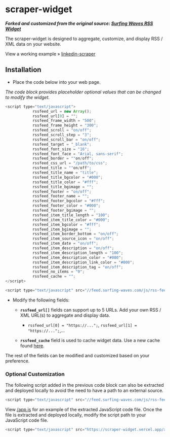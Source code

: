 # scraper-widget

**_Forked and customized from the original source: [Surfing Waves RSS Widget](https://surfing-waves.com/feed.htm)_**

The scraper-widget is designed to aggregate, customize, and display RSS / XML data on your website.

View a working example » [linkedin-scraper](https://linkedin-scraper-web.vercel.app/)

## Installation

- Place the code below into your web page.

_The code block provides placeholder optional values that can be changed to modify the widget._

```javascript
<script type="text/javascript">
            rssfeed_url = new Array();
            rssfeed_url[0] = "";
            rssfeed_frame_width = "500";
            rssfeed_frame_height = "300";
            rssfeed_scroll = "on/off";
            rssfeed_scroll_step = "3";
            rssfeed_scroll_bar = "on/off";
            rssfeed_target = "_blank";
            rssfeed_font_size = "16";
            rssfeed_font_face = "Arial, sans-serif";
            rssfeed_border = ""on/off";
            rssfeed_css_url = "/path/to/css";
            rssfeed_title = ""on/off";
            rssfeed_title_name = "title";
            rssfeed_title_bgcolor = "#000";
            rssfeed_title_color = "#fff";
            rssfeed_title_bgimage = "";
            rssfeed_footer = "on/off";
            rssfeed_footer_name = "";
            rssfeed_footer_bgcolor = "#fff";
            rssfeed_footer_color = "#000";
            rssfeed_footer_bgimage = "";
            rssfeed_item_title_length = "100";
            rssfeed_item_title_color = "#000";
            rssfeed_item_bgcolor = "#fff";
            rssfeed_item_bgimage = "";
            rssfeed_item_border_bottom = "on/off";
            rssfeed_item_source_icon = "on/off";
            rssfeed_item_date = "on/off";
            rssfeed_item_description = "on/off";
            rssfeed_item_description_length = "100";
            rssfeed_item_description_color = "#000";
            rssfeed_item_description_link_color = "#000";
            rssfeed_item_description_tag = "on/off";
            rssfeed_no_items = "0";
            rssfeed_cache = "";
</script>

<script type="text/javascript" src="//feed.surfing-waves.com/js/rss-feed.js"></script>
```

- Modify the following fields:

  - **`rssfeed_url[]`** fields can support up to 5 URLs. Add your own RSS / XML URL(s) to aggregate and display data.
    - `rssfeed_url[0] = "https://...";`, `rssfeed_url[1] = "https://...";`,...

  - **`rssfeed_cache`** field is used to cache widget data. Use a new cache found [here](https://surfing-waves.com/feed.htm).

The rest of the fields can be modified and customized based on your preference.

### Optional Customization

The following script added in the previous code block can also be extracted and deployed locally to avoid the need to have a path to an external source.

```javascript
<script type="text/javascript" src="//feed.surfing-waves.com/js/rss-feed.js"></script>
```

View [/app.js](https://github.com/stefanicjuraj/scraper-widget/blob/main/app.js) for an example of the extracted JavaScript code file. Once the file is extracted and deployed locally, modify the script path to your JavaScript code file.

```javascript
<script type="text/javascript" src="https://scraper-widget.vercel.app/app.js"></script>
```


